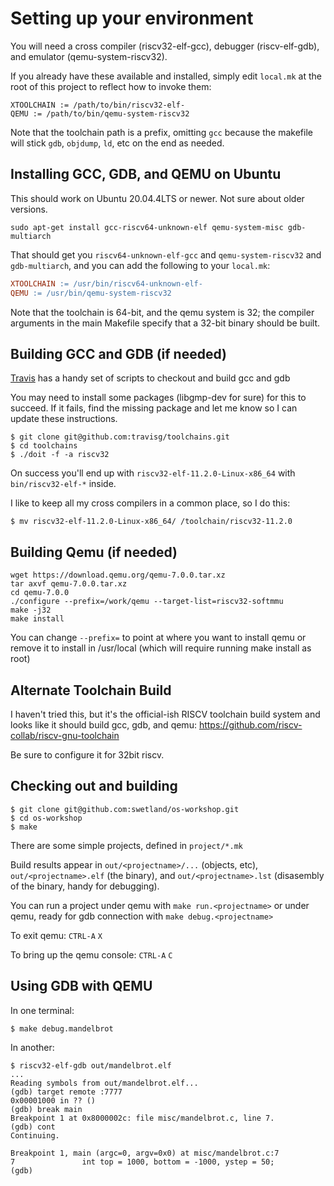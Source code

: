 # Setting up your environment

You will need a cross compiler (riscv32-elf-gcc), debugger (riscv-elf-gdb), and emulator (qemu-system-riscv32).

If you already have these available and installed, simply edit `local.mk` at the root of this
project to reflect how to invoke them:
```
XTOOLCHAIN := /path/to/bin/riscv32-elf-
QEMU := /path/to/bin/qemu-system-riscv32
```

Note that the toolchain path is a prefix, omitting `gcc` because the makefile will stick `gdb`, `objdump`, `ld`, etc on the end as needed.

## Installing GCC, GDB, and QEMU on Ubuntu
This should work on Ubuntu 20.04.4LTS or newer.  Not sure about older versions.
```
sudo apt-get install gcc-riscv64-unknown-elf qemu-system-misc gdb-multiarch
```
That should get you `riscv64-unknown-elf-gcc` and `qemu-system-riscv32` and `gdb-multiarch`, and you
can add the following to your `local.mk`:

``` makefile
XTOOLCHAIN := /usr/bin/riscv64-unknown-elf-
QEMU := /usr/bin/qemu-system-riscv32
```

Note that the toolchain is 64-bit, and the qemu system is 32; the compiler arguments in the main
Makefile specify that a 32-bit binary should be built.

## Building GCC and GDB (if needed)

[Travis](https://github.com/travisg) has a handy set of scripts to checkout and build gcc and gdb

You may need to install some packages (libgmp-dev for sure) for this to succeed.  If it fails, find the missing package and let me know so I can update these instructions.

```
$ git clone git@github.com:travisg/toolchains.git
$ cd toolchains
$ ./doit -f -a riscv32
```

On success you'll end up with `riscv32-elf-11.2.0-Linux-x86_64` with `bin/riscv32-elf-*` inside.

I like to keep all my cross compilers in a common place, so I do this:
```
$ mv riscv32-elf-11.2.0-Linux-x86_64/ /toolchain/riscv32-11.2.0
```

## Building Qemu (if needed)

```
wget https://download.qemu.org/qemu-7.0.0.tar.xz
tar axvf qemu-7.0.0.tar.xz
cd qemu-7.0.0
./configure --prefix=/work/qemu --target-list=riscv32-softmmu
make -j32
make install
```

You can change `--prefix=` to point at where you want to install qemu or remove it to install in /usr/local (which will require running make install as root)

## Alternate Toolchain Build

I haven't tried this, but it's the official-ish RISCV toolchain build system and looks like it should build gcc, gdb, and qemu:
https://github.com/riscv-collab/riscv-gnu-toolchain

Be sure to configure it for 32bit riscv.

## Checking out and building

```
$ git clone git@github.com:swetland/os-workshop.git
$ cd os-workshop
$ make
```

There are some simple projects, defined in `project/*.mk`

Build results appear in `out/<projectname>/...` (objects, etc), `out/<projectname>.elf` (the binary), and `out/<projectname>.lst` (disasembly of the binary, handy for debugging).

You can run a project under qemu with `make run.<projectname>` or under qemu, ready for gdb connection with `make debug.<projectname>`

To exit qemu: `CTRL-A` `X`

To bring up the qemu console: `CTRL-A` `C`

## Using GDB with QEMU

In one terminal:
```
$ make debug.mandelbrot
```

In another:
```
$ riscv32-elf-gdb out/mandelbrot.elf
...
Reading symbols from out/mandelbrot.elf...
(gdb) target remote :7777
0x00001000 in ?? ()
(gdb) break main
Breakpoint 1 at 0x8000002c: file misc/mandelbrot.c, line 7.
(gdb) cont
Continuing.

Breakpoint 1, main (argc=0, argv=0x0) at misc/mandelbrot.c:7
7               int top = 1000, bottom = -1000, ystep = 50;
(gdb)
```
